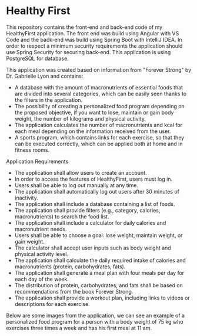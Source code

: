 # Healthy First

This repository contains the front-end and back-end code of my HealthyFirst application. The front end was build using Angular with VS Code and the back-end was build using Spring Boot with IntelliJ IDEA. In order to respect a minimum security requirements the application should use Spring Security for securing back-end. This application is using PostgreSQL for database.

This application was created based on information from "Forever Strong" by Dr. Gabrielle Lyon and contains:
- A database with the amount of macronutrients of essential foods that are divided into several categories, which can be easily seen thanks to the filters in the application.
- The possibility of creating a personalized food program depending on the proposed objective, if you want to lose, maintain or gain body weight, the number of kilograms and physical activity.
- The application calculates the number of macronutrients and kcal for each meal depending on the information received from the user.
- A sports program, which contains links for each exercise, so that they can be executed correctly, which can be applied both at home and in fitness rooms.

Application Requirements

- The application shall allow users to create an account.
- In order to access the features of HealthyFirst, users must log in.
- Users shall be able to log out manually at any time.
- The application shall automatically log out users after 30 minutes of inactivity.
- The application shall include a database containing a list of foods.
- The application shall provide filters (e.g., category, calories, macronutrients) to search the food list.
- The application shall include a calculator for daily calories and macronutrient needs.
- Users shall be able to choose a goal: lose weight, maintain weight, or gain weight.
- The calculator shall accept user inputs such as body weight and physical activity level.
- The application shall calculate the daily required intake of calories and macronutrients (protein, carbohydrates, fats).
- The application shall generate a meal plan with four meals per day for each day of the week.
- The distribution of protein, carbohydrates, and fats shall be based on recommendations from the book Forever Strong.
- The application shall provide a workout plan, including links to videos or descriptions for each exercise.

Below are some images from the application, we can see an example of a personalized food program for a person with a body weight of 75 kg who exercises three times a week and has his first meal at 11 am.
